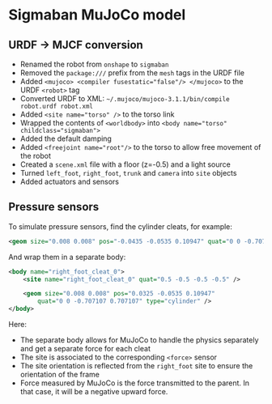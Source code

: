 # Sigmaban MuJoCo model

## URDF -> MJCF conversion

* Renamed the robot from `onshape` to `sigmaban`
* Removed the `package:///` prefix from the `mesh` tags in the URDF file
* Added `<mujoco> <compiler fusestatic="false"/> </mujoco>` to the URDF `<robot>` tag
* Converted URDF to XML: `~/.mujoco/mujoco-3.1.1/bin/compile robot.urdf robot.xml`
* Added `<site name="torso" />` to the torso link
* Wrapped the contents of `<worldbody>` into `<body name="torso" childclass="sigmaban">`
* Added the default damping
* Added `<freejoint name="root"/>` to the torso to allow free movement of the robot
* Created a `scene.xml` file with a floor (z=-0.5) and a light source
* Turned `left_foot`, `right_foot`, `trunk` and `camera` into `site` objects
* Added actuators and sensors

## Pressure sensors

To simulate pressure sensors, find the cylinder cleats, for example:

```xml
<geom size="0.008 0.008" pos="-0.0435 -0.0535 0.10947" quat="0 0 -0.707107 0.707107" type="cylinder" />
```

And wrap them in a separate body:

```xml
<body name="right_foot_cleat_0">
    <site name="right_foot_cleat_0" quat="0.5 -0.5 -0.5 -0.5" />

    <geom size="0.008 0.008" pos="0.0325 -0.0535 0.10947"
        quat="0 0 -0.707107 0.707107" type="cylinder" />
</body>
```

Here:
* The separate body allows for MuJoCo to handle the physics separately and get a separate force for each cleat
* The site is associated to the corresponding `<force>` sensor
* The site orientation is reflected from the `right_foot` site to ensure the orientation of the frame
* Force measured by MuJoCo is the force transmitted to the parent. In that case, it will be a negative upward
  force.


